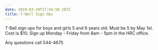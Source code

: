 ```yaml
---
date: 2019-03-20T17:54:50.187Z
title: T-Ball Sign Ups
---
```

T-Ball sign ups for boys and girls 5 and 6 years old. Must be 5 by May 1st. Cost is $10. Sign up Monday - Friday from 8am - 5pm in the HRC office.

 Any questions call 544-4675
